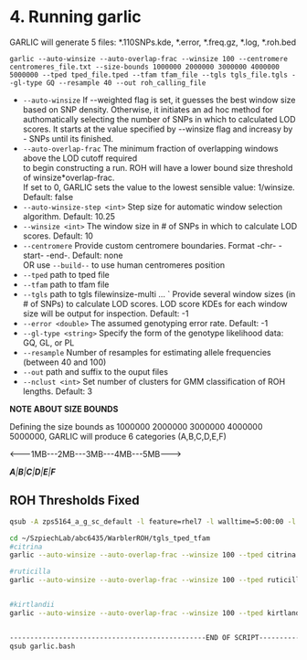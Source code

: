 # 4. Running garlic
GARLIC will generate 5 files:  *.110SNPs.kde, *.error, *.freq.gz, *.log, *.roh.bed

`garlic --auto-winsize --auto-overlap-frac --winsize 100 --centromere centromeres_file.txt --size-bounds 1000000 2000000 3000000 4000000 5000000 --tped tped_file.tped --tfam tfam_file --tgls tgls_file.tgls --gl-type GQ --resample 40 --out roh_calling_file`

-   `--auto-winsize`  If --weighted flag is set, it guesses the best window size based on SNP density. Otherwise, it initiates 
    an ad hoc method for authomatically selecting the number of SNPs in which to calculated LOD scores. It starts at the value
    specified by --winsize flag and increasy by - SNPs until its finished. 
-   `--auto-overlap-frac`  The minimum fraction of overlapping windows above the LOD cutoff required  
    to begin constructing a run. ROH will have a lower bound size threshold of winsize*overlap-frac.  
    If set to 0, GARLIC sets the value to the lowest sensible value: 1/winsize. Default: false
-   `--auto-winsize-step <int>`  Step size for automatic window selection algorithm. Default: 10.25
-   `--winsize <int>`  The window size in # of SNPs in which to calculate LOD scores. Default: 10
-   `--centromere`  Provide custom centromere boundaries. Format -chr- -start- -end-. Default: none  
    OR use  `--build--`  to use human centromeres position
-   `--tped`  path to tped file
-   `--tfam`  path to tfam file
-   `--tgls`  path to tgls filewinsize-multi … ` Provide several window sizes (in # of SNPs) to calculate LOD scores. LOD score
	 KDEs for each window size will be output for inspection.  Default: -1
-   `--error <double>`  The assumed genotyping error rate. Default: -1
-   `--gl-type <string>`  Specify the form of the genotype likelihood data: GQ, GL, or PL
-   `--resample`  Number of resamples for estimating allele frequencies (between 40 and 100)
-   `--out`  path and suffix to the ouput files
- `--nclust <int>` Set number of clusters for GMM classification of ROH lengths.
	Default: 3
	
**NOTE ABOUT SIZE BOUNDS** 

Defining the size bounds as 1000000 2000000 3000000 4000000 5000000, GARLIC will produce 6 categories (A,B,C,D,E,F)

<---1MB---2MB---3MB---4MB---5MB--->

___A__|__B__|__C__|__D__|__E__|__F___

## ROH Thresholds Fixed
```bash
qsub -A zps5164_a_g_sc_default -l feature=rhel7 -l walltime=5:00:00 -l nodes=1:ppn=1 -l mem=100gb -I

cd ~/SzpiechLab/abc6435/WarblerROH/tgls_tped_tfam
#citrina
garlic --auto-winsize --auto-overlap-frac --winsize 100 --tped citrina.tped --tfam citrina_mod.tfam --tgls citrina.tgls --gl-type GQ --resample 40 --centromere dummy_centro.txt --size-bounds 1000000 2000000 3000000 4000000 5000000 --out ~/SzpiechLab/abc6435/WarblerROH/garlic/citrina_garlic

#ruticilla
garlic --auto-winsize --auto-overlap-frac --winsize 100 --tped ruticilla.tped --tfam ruticilla_mod.tfam --tgls ruticilla.tgls --gl-type GQ --resample 40 --centromere dummy_centro.txt --size-bounds 1000000 2000000 3000000 4000000 5000000 --out ~/SzpiechLab/abc6435/WarblerROH/garlic/ruticilla_garlic


#kirtlandii
garlic --auto-winsize --auto-overlap-frac --winsize 100 --tped kirtlandii.tped --tfam kirtlandii_mod.tfam --tgls kirtlandii.tgls --gl-type GQ --resample 40 --centromere dummy_centro.txt --size-bounds 1000000 2000000 3000000 4000000 5000000 --out ~/SzpiechLab/abc6435/WarblerROH/garlic/kirtlandii_garlic


------------------------------------------------END OF SCRIPT---------------------------------------------
qsub garlic.bash
```


